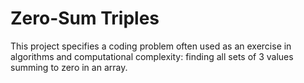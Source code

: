 # Zero-Sum Triples

This project specifies a coding problem often used as an exercise in algorithms and computational complexity: finding all sets of 3 values summing to zero in an array.
